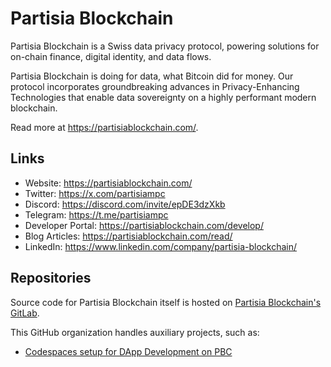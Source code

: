 
# Partisia Blockchain

Partisia Blockchain is a Swiss data privacy protocol, powering solutions for on-chain finance, digital identity, and data flows.

Partisia Blockchain is doing for data, what Bitcoin did for money. Our protocol incorporates groundbreaking advances in Privacy-Enhancing Technologies that enable data sovereignty on a highly performant modern blockchain.

Read more at <https://partisiablockchain.com/>.

## Links

* Website: <https://partisiablockchain.com/>
* Twitter: <https://x.com/partisiampc>
* Discord: <https://discord.com/invite/epDE3dzXkb>
* Telegram: <https://t.me/partisiampc>
* Developer Portal: <https://partisiablockchain.com/develop/>
* Blog Articles: <https://partisiablockchain.com/read/>
* LinkedIn: <https://www.linkedin.com/company/partisia-blockchain/>

## Repositories

Source code for Partisia Blockchain itself is hosted on [Partisia Blockchain's GitLab](https://gitlab.com/partisiablockchain/).

This GitHub organization handles auxiliary projects, such as:

- [Codespaces setup for DApp Development on PBC](https://github.com/partisiablockchain/dapp-playground)
